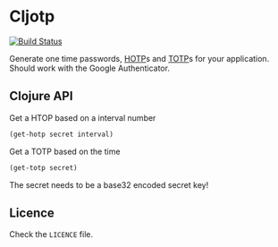 Cljotp
======

[![Build Status](https://secure.travis-ci.org/omarkj/cljotp.png)](https://travis-ci.org/omarkj/cljotp)

Generate one time passwords, [HOTP](http://en.wikipedia.org/wiki/HOTP)s and
[TOTP](http://en.wikipedia.org/wiki/Time-based_One-time_Password_Algorithm)s for 
your application. Should work with the Google Authenticator.

Clojure API
-----------

Get a HTOP based on a interval number

``` clojure
(get-hotp secret interval)
```

Get a TOTP based on the time

``` clojure
(get-totp secret)
```

The secret needs to be a base32 encoded secret key!

Licence
-------

Check the `LICENCE` file.
